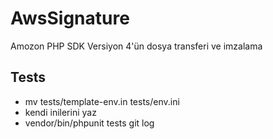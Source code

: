 # AwsSignature

Amozon PHP SDK Versiyon 4'ün  dosya transferi ve imzalama 

## Tests

* mv tests/template-env.in tests/env.ini
* kendi inilerini yaz 
* vendor/bin/phpunit tests git log
